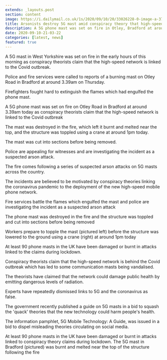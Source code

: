 ```yaml
---
extends: _layouts.post
section: content
image: https://i.dailymail.co.uk/1s/2020/09/10/20/33026228-0-image-a-37_1599767173145.jpg 
title: Arsonists destroy 5G mast amid conspiracy theory that high-speed network is to blame for coronavirus 
description: A 5G phone mast was set on fire in Otley, Bradford at around 3.39am, Thursday. Police are investigating the burning as a suspected arson attack. Conspiracy theorists claim 5G network is behind Covid outbreak. 
date: 2020-09-10-21-03-22 
categories: [latest, news] 
featured: true 
--- 
```

A 5G mast in West Yorkshire was set on fire in the early hours of this morning as conspiracy theorists claim that the high-speed network is linked to the Covid outbreak.

Police and fire services were called to reports of a burning mast on Otley Road in Bradford at around 3.39am on Thursday.  

Firefighters fought hard to extinguish the flames which had engulfed the phone mast. 

A 5G phone mast was set on fire on Otley Road in Bradford at around 3.39am today as conspiracy theorists claim that the high-speed network is linked to the Covid outbreak

The mast was destroyed in the fire, which left it burnt and melted near the top, and the structure was toppled using a crane at around 1pm today. 

The mast was cut into sections before being removed. 

Police are appealing for witnesses and are investigating the incident as a suspected arson attack. 

The fire comes following a series of suspected arson attacks on 5G masts across the country.

The incidents are believed to be motivated by conspiracy theories linking the coronavirus pandemic to the deployment of the new high-speed mobile phone network.

Fire services battle the flames which engulfed the mast and police are investigating the incident as a suspected arson attack

The phone mast was destroyed in the fire and the structure was toppled and cut into sections before being removed

Workers prepare to topple the mast (pictured left) before the structure was lowered to the ground using a crane (right) at around 1pm today

At least 90 phone masts in the UK have been damaged or burnt in attacks linked to the claims during lockdown.

Conspiracy theorists claim that the high-speed network is behind the Covid outbreak which has led to some communication masts being vandalised.

The theorists have claimed that the network could damage public health by emitting dangerous levels of radiation.  

Experts have repeatedly dismissed links to 5G and the coronavirus as false.   

The government recently published a guide on 5G masts in a bid to squash the 'quack' theories that the new technology could harm people's health. 

The information pamphlet, 5G Mobile Technology: A Guide, was issued in a bid to dispel misleading theories circulating on social media.

At least 90 phone masts in the UK have been damaged or burnt in attacks linked to conspiracy theory claims during lockdown. The 5G mast in Bradford (pictured) was burnt and melted near the top of the structure following the fire

